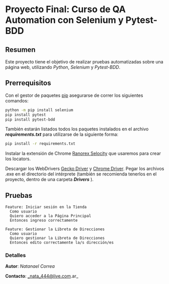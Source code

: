 # Proyecto Final: Curso de QA Automation con Selenium y Pytest-BDD


## Resumen

Este proyecto tiene el objetivo de realizar pruebas automatizadas sobre una página web, utilizando _Python_, _Selenium_ y _Pytest-BDD_.


## Prerrequisitos

Con el gestor de paquetes [pip](https://pip.pypa.io/en/stable/) asegurarse de correr los siguientes comandos:

```bash
python -m pip install selenium
pip install pytest
pip install pytest-bdd
```

También estarán listados todos los paquetes instalados en el archivo _**requirements.txt**_ para utilizarse de la siguiente forma:

```bash
pip install -r requirements.txt
```

Instalar la extensión de Chrome [Ranorex Selocity](https://chrome.google.com/webstore/detail/ranorex-selocity/ocgghcnnjekfpbmafindjmijdpopafoe)
que usaremos para crear los locators.

Descargar los WebDrivers
[Gecko Driver](https://github.com/mozilla/geckodriver/releases) y
[Chrome Driver](https://chromedriver.chromium.org/downloads). Pegar los archivos .exe en el directorio
del intérprete (también se recomienda tenerlos en el proyecto, dentro de una carpeta _**Drivers**_ ).


## Pruebas

```gherkin
Feature: Iniciar sesión en la Tienda
  Como usuario
  Quiero acceder a la Página Principal
  Entonces ingreso correctamente
```

```gherkin
Feature: Gestionar la Libreta de Direcciones
  Como usuario
  Quiero gestionar la Libreta de Direcciones
  Entonces edito correctamente la/s dirección/es
```


### Detalles

**Autor**:
_Natanael Correa_

**Contacto**:
_nata_444@live.com.ar_
